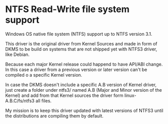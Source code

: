 # NTFS Read-Write file system support
Windows OS native file system (NTFS) support up to NTFS version 3.1.

This driver is the original driver from Kernel Sources and made in form of DKMS to be build on systems that are not shipped yet with NTFS3 driver, like Debian.

Because each major Kernel release could happend to have API/ABI change. In this case a driver from a previous version or later version can't be compiled o a specific Kernel version.

In case the DKMS doesn't include a specific A.B version of Kernel driver, just create a folder under ntfs3/ named A.B (Major and Minor version of the Kernel) and add from that Kernel sources
the driver form linux-A.B.C/fs/ntfs3 all files.

My mission is to keep this driver updated with latest versions of NTFS3 until the distributions are compiling them by default.